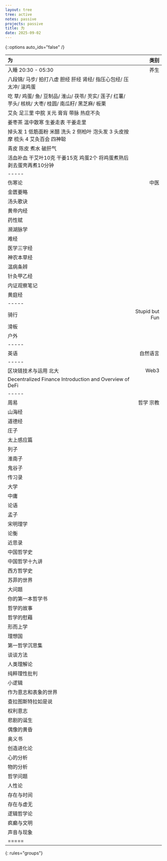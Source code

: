 ```yaml
---
layout: tree
tree: active
notes: passive
projects: passive
title: 为
date: 2025-09-02
---
```



{::options auto_ids="false" /}


| 为                                                                                                            | 类别                 |
|:--------------------------------------------------------------------------------------------------------------|---------------------:|
| 入睡 20:30 - 05:30                                                                                            | 养生                 |
| 八段锦/ 马步/ 拍打八虚 胆经 肝经 肾经/ 指压心包经/ 压太冲/ 滚鸡蛋                                             |                      |
| 吃 草/ 鸡蛋/ 鱼/ 豆制品/ 淮山/ 茯苓/ 芡实/ 莲子/ 红薯/ 芋头/ 核桃/ 大枣/ 桂圆/ 南瓜籽/ 黑芝麻/ 板栗           |                      |
| 艾灸 足三里 中脘 关元 膏肓 带脉 热症不灸                                                                      |                      |
| 姜枣茶 温中散寒 生姜走表 干姜走里                                                                             |                      |
| 掉头发 1 低筋面粉 米醋 洗头 2 侧柏叶 泡头发 3 头皮按摩 梳头 4 艾灸百会 四神聪                                 |                      |
| 青皮 陈皮 煮水 破肝气                                                                                         |                      |
| 活血补血 干艾叶10克 干姜15克 鸡蛋2个 将鸡蛋煮熟后剥去蛋壳再煮10分钟                                           |                      |
|-----
| 伤寒论                                                                                                        | 中医                 |
| 金匮要略                                                                                                      |                      |
| 汤头歌诀                                                                                                      |                      |
| 黄帝内经                                                                                                      |                      |
| 药性赋                                                                                                        |                      |
| 濒湖脉学                                                                                                      |                      |
| 难经                                                                                                          |                      |
| 医学三字经                                                                                                    |                      |
| 神农本草经                                                                                                    |                      |
| 温病条辨                                                                                                      |                      |
| 针灸甲乙经                                                                                                    |                      |
| 内证观察笔记                                                                                                  |                      |
| 黄庭经                                                                                                        |                      |
|-----
| 骑行                                                                                                          | Stupid but Fun       |
| 滑板                                                                                                          |                      |
| 户外                                                                                                          |                      |
|-----
| 英语                                                                                                          | 自然语言             |
|-----
| 区块链技术与运用 北大                                                                                         | Web3                 |
| Decentralized Finance Introduction and Overview of DeFi                                                       |                      |
|-----
| 周易                                                                                                          | 哲学 宗教            |
| 山海经                                                                                                        |                      |
| 道德经                                                                                                        |                      |
| 庄子                                                                                                          |                      |
| 太上感应篇                                                                                                    |                      |
| 列子                                                                                                          |                      |
| 淮南子                                                                                                        |                      |
| 鬼谷子                                                                                                        |                      |
| 传习录                                                                                                        |                      |
| 大学                                                                                                          |                      |
| 中庸                                                                                                          |                      |
| 论语                                                                                                          |                      |
| 孟子                                                                                                          |                      |
| 宋明理学                                                                                                      |                      |
| 论衡                                                                                                          |                      |
| 近思录                                                                                                        |                      |
| 中国哲学史                                                                                                    |                      |
| 中国哲学十九讲                                                                                                |                      |
| 西方哲学史                                                                                                    |                      |
| 苏菲的世界                                                                                                    |                      |
| 大问题                                                                                                        |                      |
| 你的第一本哲学书                                                                                              |                      |
| 哲学的故事                                                                                                    |                      |
| 哲学的慰藉                                                                                                    |                      |
| 形而上学                                                                                                      |                      |
| 理想国                                                                                                        |                      |
| 第一哲学沉思集                                                                                                |                      |
| 谈谈方法                                                                                                      |                      |
| 人类理解论                                                                                                    |                      |
| 纯粹理性批判                                                                                                  |                      |
| 小逻辑                                                                                                        |                      |
| 作为意志和表象的世界                                                                                          |                      |
| 查拉图斯特拉如是说                                                                                            |                      |
| 权利意志                                                                                                      |                      |
| 悲剧的诞生                                                                                                    |                      |
| 偶像的黄昏                                                                                                    |                      |
| 奥义书                                                                                                        |                      |
| 创造进化论                                                                                                    |                      |
| 心的分析                                                                                                      |                      |
| 物的分析                                                                                                      |                      |
| 哲学问题                                                                                                      |                      |
| 人性论                                                                                                        |                      |
| 存在与时间                                                                                                    |                      |
| 存在与虚无                                                                                                    |                      |
| 逻辑哲学论                                                                                                    |                      |
| 疯癫与文明                                                                                                    |                      |
| 声音与现象                                                                                                    |                      |
|=====
{: rules="groups"}


